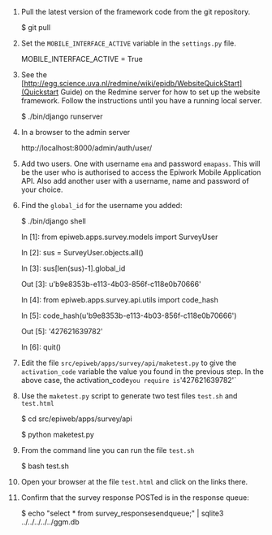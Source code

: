 1. Pull the latest version of the framework code from the git repository.

    $ git pull

2. Set the `MOBILE_INTERFACE_ACTIVE` variable in the `settings.py` file.

    MOBILE_INTERFACE_ACTIVE = True

3. See the [http://egg.science.uva.nl/redmine/wiki/epidb/WebsiteQuickStart](Quickstart
Guide) on the Redmine server for how to set up the website framework.  Follow
the instructions until you have a running local server.

    $ ./bin/django runserver

4. In a browser to the admin server

    http://localhost:8000/admin/auth/user/

5. Add two users.  One with username `ema` and password `emapass`.  This will
be the user who is authorised to access the Epiwork Mobile Application API.
Also add another user with a username, name and password of your choice.

6. Find the `global_id` for the username you added:

    $ ./bin/django shell

    In [1]: from epiweb.apps.survey.models import SurveyUser

    In [2]: sus = SurveyUser.objects.all()

    In [3]: sus[len(sus)-1].global_id

    Out [3]: u'b9e8353b-e113-4b03-856f-c118e0b70666'
    
    In [4]: from epiweb.apps.survey.api.utils import code_hash

    In [5]: code_hash(u'b9e8353b-e113-4b03-856f-c118e0b70666')

    Out [5]: '427621639782'

    In [6]: quit()

7. Edit the file `src/epiweb/apps/survey/api/maketest.py` to give the
`activation_code` variable the value you found in the previous step. In the
above case, the activation_code` you require is `'427621639782'`

8. Use the `maketest.py` script to generate two test files `test.sh` and
`test.html`

    $ cd src/epiweb/apps/survey/api

    $ python maketest.py

9. From the command line you can run the file `test.sh`

    $ bash test.sh

10. Open your browser at the file `test.html` and click on the links there.

11. Confirm that the survey response POSTed is in the response queue:

    $ echo "select * from survey_responsesendqueue;" | sqlite3 ../../../../../ggm.db
